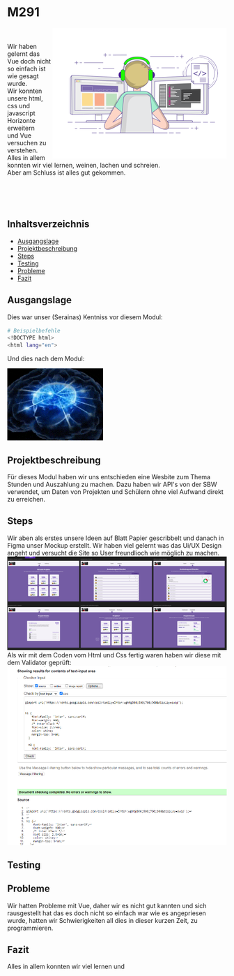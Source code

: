 # M291
<img align="right" alt="Coding" width="400" src="https://raw.githubusercontent.com/devSouvik/devSouvik/master/gif3.gif">
<br>
<br>
Wir haben gelernt das Vue doch nicht so einfach ist wie gesagt wurde. <br>
Wir konnten unsere html, css und javascript Horizonte erweitern <br>
und Vue versuchen zu verstehen. <br>
Alles in allem konnten wir viel lernen,
weinen, lachen und schreien. <br>
Aber am Schluss ist alles gut gekommen.
<br>
<br>
<br>
<br>
<br>



## Inhaltsverzeichnis

- [Ausgangslage](#ausgangslage)
- [Projektbeschreibung](#projektbeschreibung)
- [Steps](#steps)
- [Testing](#testing)
- [Probleme](#probleme)
- [Fazit](#fazit)

## Ausgangslage

Dies war unser (Serainas) Kentniss vor diesem Modul:

```bash
# Beispielbefehle
<!DOCTYPE html>
<html lang="en">

```
Und dies nach dem Modul:

![boom](src/assets/gif.gif)

## Projektbeschreibung

Für dieses Modul haben wir uns entschieden eine Wesbite zum Thema Stunden und Auszahlung zu machen. Dazu haben wir API's von der SBW verwendet, um Daten von Projekten und Schülern ohne viel Aufwand direkt zu erreichen.

## Steps
Wir aben als erstes unsere Ideen auf Blatt Papier gescribbelt und danach in Figma unser Mockup erstellt. Wir haben viel gelernt was das Ui/UX Design angeht und versucht die Site so User freundlioch wie möglich zu machen.
![Figma Mockup](src/assets/Figma-Mockup.png)
Als wir mit dem Coden vom Html und Css fertig waren haben wir diese mit dem Validator geprüft:
![Validator](src/assets/validator)

## Testing



## Probleme
Wir hatten Probleme mit Vue, daher wir es nicht gut kannten und sich rausgestellt hat das es doch nicht so einfach war wie es angepriesen wurde, hatten wir Schwierigkeiten all dies in dieser kurzen Zeit, zu programmieren.


## Fazit

Alles in allem konnten wir viel lernen und 
